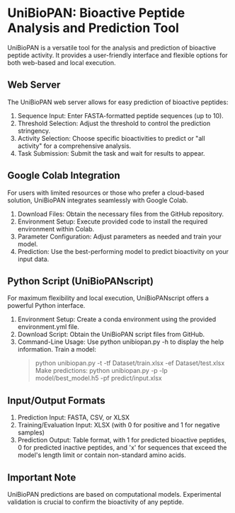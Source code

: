 
# UniBioPAN: Bioactive Peptide Analysis and Prediction Tool

UniBioPAN is a versatile tool for the analysis and prediction of bioactive peptide activity. It provides a user-friendly interface and flexible options for both web-based and local execution.

## Web Server
The UniBioPAN web server allows for easy prediction of bioactive peptides:
1. Sequence Input: Enter FASTA-formatted peptide sequences (up to 10).
2. Threshold Selection: Adjust the threshold to control the prediction stringency.
3. Activity Selection: Choose specific bioactivities to predict or "all activity" for a comprehensive analysis.
4. Task Submission: Submit the task and wait for results to appear.

## Google Colab Integration
For users with limited resources or those who prefer a cloud-based solution, UniBioPAN integrates seamlessly with Google Colab.

1. Download Files: Obtain the necessary files from the GitHub repository.
2. Environment Setup: Execute provided code to install the required environment within Colab.
3. Parameter Configuration: Adjust parameters as needed and train your model.
4. Prediction: Use the best-performing model to predict bioactivity on your input data.

## Python Script (UniBioPANscript)
For maximum flexibility and local execution, UniBioPANscript offers a powerful Python interface.

1. Environment Setup: Create a conda environment using the provided environment.yml file.
2. Download Script: Obtain the UniBioPAN script files from GitHub.
3. Command-Line Usage:
  Use python unibiopan.py -h to display the help information.
  Train a model:
   > python unibiopan.py -t -tf Dataset/train.xlsx -ef Dataset/test.xlsx
  Make predictions:
   > python unibiopan.py -p -lp model/best_model.h5 -pf predict/input.xlsx

## Input/Output Formats
1. Prediction Input: FASTA, CSV, or XLSX
2. Training/Evaluation Input: XLSX (with 0 for positive and 1 for negative samples)
3. Prediction Output: Table format, with 1 for predicted bioactive peptides, 0 for predicted inactive peptides, and 'x' for sequences that exceed the model's length limit or contain non-standard amino acids.

## Important Note
UniBioPAN predictions are based on computational models. Experimental validation is crucial to confirm the bioactivity of any peptide.
